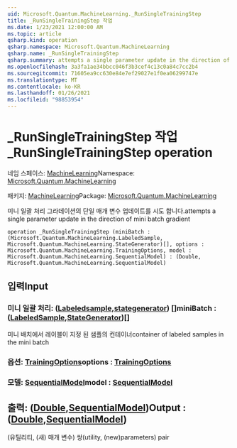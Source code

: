 ```yaml
---
uid: Microsoft.Quantum.MachineLearning._RunSingleTrainingStep
title: _RunSingleTrainingStep 작업
ms.date: 1/23/2021 12:00:00 AM
ms.topic: article
qsharp.kind: operation
qsharp.namespace: Microsoft.Quantum.MachineLearning
qsharp.name: _RunSingleTrainingStep
qsharp.summary: attempts a single parameter update in the direction of mini batch gradient
ms.openlocfilehash: 3a3fa1ae34bbcc046f3b3cef4c13c0a84c7cc2b4
ms.sourcegitcommit: 71605ea9cc630e84e7ef29027e1f0ea06299747e
ms.translationtype: MT
ms.contentlocale: ko-KR
ms.lasthandoff: 01/26/2021
ms.locfileid: "98853954"
---
```

# <a name="_runsingletrainingstep-operation"></a><span data-ttu-id="f227a-102">_RunSingleTrainingStep 작업</span><span class="sxs-lookup"><span data-stu-id="f227a-102">_RunSingleTrainingStep operation</span></span>

<span data-ttu-id="f227a-103">네임 스페이스: [MachineLearning](xref:Microsoft.Quantum.MachineLearning)</span><span class="sxs-lookup"><span data-stu-id="f227a-103">Namespace: [Microsoft.Quantum.MachineLearning](xref:Microsoft.Quantum.MachineLearning)</span></span>

<span data-ttu-id="f227a-104">패키지: [MachineLearning](https://nuget.org/packages/Microsoft.Quantum.MachineLearning)</span><span class="sxs-lookup"><span data-stu-id="f227a-104">Package: [Microsoft.Quantum.MachineLearning](https://nuget.org/packages/Microsoft.Quantum.MachineLearning)</span></span>


<span data-ttu-id="f227a-105">미니 일괄 처리 그라데이션의 단일 매개 변수 업데이트를 시도 합니다.</span><span class="sxs-lookup"><span data-stu-id="f227a-105">attempts a single parameter update in the direction of mini batch gradient</span></span>

```qsharp
operation _RunSingleTrainingStep (miniBatch : (Microsoft.Quantum.MachineLearning.LabeledSample, Microsoft.Quantum.MachineLearning.StateGenerator)[], options : Microsoft.Quantum.MachineLearning.TrainingOptions, model : Microsoft.Quantum.MachineLearning.SequentialModel) : (Double, Microsoft.Quantum.MachineLearning.SequentialModel)
```


## <a name="input"></a><span data-ttu-id="f227a-106">입력</span><span class="sxs-lookup"><span data-stu-id="f227a-106">Input</span></span>

### <a name="minibatch--labeledsamplestategenerator"></a><span data-ttu-id="f227a-107">미니 일괄 처리: ([Labeledsample](xref:Microsoft.Quantum.MachineLearning.LabeledSample),[stategenerator](xref:Microsoft.Quantum.MachineLearning.StateGenerator)) []</span><span class="sxs-lookup"><span data-stu-id="f227a-107">miniBatch : ([LabeledSample](xref:Microsoft.Quantum.MachineLearning.LabeledSample),[StateGenerator](xref:Microsoft.Quantum.MachineLearning.StateGenerator))[]</span></span>

<span data-ttu-id="f227a-108">미니 배치에서 레이블이 지정 된 샘플의 컨테이너</span><span class="sxs-lookup"><span data-stu-id="f227a-108">container of labeled samples in the mini batch</span></span>


### <a name="options--trainingoptions"></a><span data-ttu-id="f227a-109">옵션: [TrainingOptions](xref:Microsoft.Quantum.MachineLearning.TrainingOptions)</span><span class="sxs-lookup"><span data-stu-id="f227a-109">options : [TrainingOptions](xref:Microsoft.Quantum.MachineLearning.TrainingOptions)</span></span>




### <a name="model--sequentialmodel"></a><span data-ttu-id="f227a-110">모델: [SequentialModel](xref:Microsoft.Quantum.MachineLearning.SequentialModel)</span><span class="sxs-lookup"><span data-stu-id="f227a-110">model : [SequentialModel](xref:Microsoft.Quantum.MachineLearning.SequentialModel)</span></span>





## <a name="output--doublesequentialmodel"></a><span data-ttu-id="f227a-111">출력: ([Double](xref:microsoft.quantum.lang-ref.double),[SequentialModel](xref:Microsoft.Quantum.MachineLearning.SequentialModel))</span><span class="sxs-lookup"><span data-stu-id="f227a-111">Output : ([Double](xref:microsoft.quantum.lang-ref.double),[SequentialModel](xref:Microsoft.Quantum.MachineLearning.SequentialModel))</span></span>

<span data-ttu-id="f227a-112">(유틸리티, (새) 매개 변수) 쌍</span><span class="sxs-lookup"><span data-stu-id="f227a-112">(utility, (new)parameters) pair</span></span>